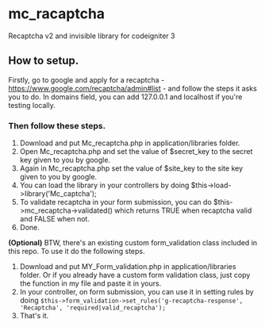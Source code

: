 # mc_racaptcha
Recaptcha v2 and invisible library for codeigniter 3

## How to setup.

Firstly, go to google and apply for a recaptcha - https://www.google.com/recaptcha/admin#list - and follow the steps it asks you to do. In domains field, you can add 127.0.0.1 and localhost if you're testing locally. 

### Then follow these steps.
1. Download and put Mc_recaptcha.php in application/libraries folder.
2. Open Mc_recaptcha.php and set the value of $secret_key to the secret key given to you by google. 
2. Again in Mc_recaptcha.php set the value of $site_key to the site key given to you by google. 
3. You can load the library in your controllers by doing $this->load->library('Mc_captcha');
4. To validate recaptcha in your form submission, you can do $this->mc_recaptcha->validated() which returns TRUE when recaptcha valid and FALSE when not.
4. Done.


**(Optional)**
BTW, there's an existing custom form_validation class included in this repo. To use it do the following steps.
1. Download and put MY_Form_validation.php in application/libraries folder. Or if you already have a custom form validation class, just copy the function in my file and paste it in yours.
2. In your controller, on form submission, you can use it in setting rules by doing `$this->form_validation->set_rules('g-recaptcha-response', 'Recaptcha', 'required|valid_recaptcha');`
3. That's it.
